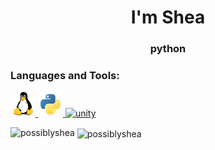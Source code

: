 <h1 align="center">I'm Shea</h1>
<h3 align="center">python</h3>


<h3 align="left">Languages and Tools:</h3>
<p align="left"> <a href="https://www.linux.org/" target="_blank"> <img src="https://raw.githubusercontent.com/devicons/devicon/master/icons/linux/linux-original.svg" alt="linux" width="40" height="40"/> </a> <a href="https://www.python.org" target="_blank"> <img src="https://raw.githubusercontent.com/devicons/devicon/master/icons/python/python-original.svg" alt="python" width="40" height="40"/> </a> <a href="https://unity.com/" target="_blank"> <img src="https://www.vectorlogo.zone/logos/unity3d/unity3d-icon.svg" alt="unity" width="40" height="40"/> </a> </p>

<p><img align="left" src="https://github-readme-stats.vercel.app/api/top-langs?username=possiblyshea&show_icons=true&locale=en&layout=compact" alt="possiblyshea" /></p>

<p>&nbsp;<img align="center" src="https://github-readme-stats.vercel.app/api?username=possiblyshea&show_icons=true&locale=en" alt="possiblyshea" /></p>
